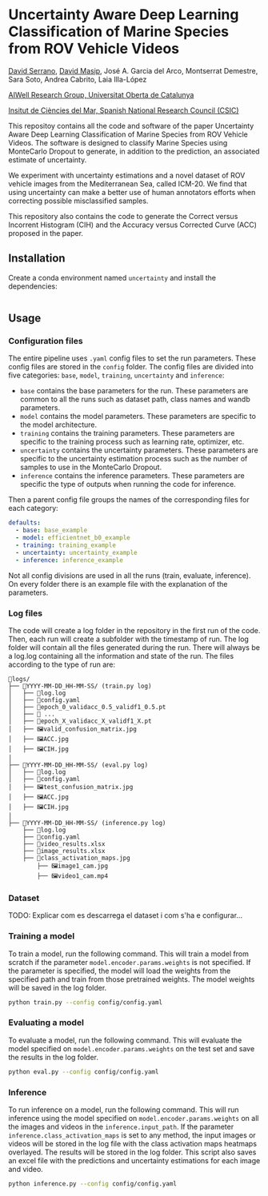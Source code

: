 # Uncertainty Aware Deep Learning Classification of Marine Species from ROV Vehicle Videos

[David Serrano](https://scholar.google.es/citations?user=CWuYYNUAAAAJ&hl=en&oi=sra), [David Masip](https://scholar.google.es/citations?user=eHOqwS8AAAAJ&hl=en&oi=ao), José A. Garcia del Arco, Montserrat Demestre, Sara Soto, Andrea Cabrito, Laia Illa-López

[AIWell Research Group, Universitat Oberta de Catalunya](https://aiwell.uoc.edu/)

[Insitut de Ciències del Mar, Spanish National Research Council (CSIC)](https://icm.csic.es/en)

This repositoy contains all the code and software of the paper Uncertainty Aware Deep Learning Classification of Marine Species from ROV Vehicle Videos. The software is designed to classify Marine Species using MonteCarlo Dropout to generate, in addition to the prediction, an associated estimate of uncertainty. 

We experiment with uncertainty estimations and a novel dataset of ROV vehicle images from the Mediterranean Sea, called ICM-20. We find that using uncertainty can make a better use of human annotators efforts when correcting possible misclassified samples.

This repository also contains the code to generate the Correct versus Incorrent Histogram (CIH) and the Accuracy versus Corrected Curve (ACC) proposed in the paper.

## Installation
Create a conda environment named `uncertainty` and install the dependencies:

```bash
```

## Usage
### Configuration files
The entire pipeline uses `.yaml` config files to set the run parameters. These config files are stored in the `config` folder. The config files are divided into five categories: `base`, `model`, `training`, `uncertainty` and `inference`:

- `base` contains the base parameters for the run. These parameters are common to all the runs such as dataset path, class names and wandb parameters.
- `model` contains the model parameters. These parameters are specific to the model architecture.
- `training` contains the training parameters. These parameters are specific to the training process such as learning rate, optimizer, etc.
- `uncertainty` contains the uncertainty parameters. These parameters are specific to the uncertainty estimation process such as the number of samples to use in the MonteCarlo Dropout.
- `inference` contains the inference parameters. These parameters are specific the type of outputs when running the code for inference.

Then a parent config file groups the names of the corresponding files for each category:

```yaml
defaults:
  - base: base_example
  - model: efficientnet_b0_example
  - training: training_example
  - uncertainty: uncertainty_example
  - inference: inference_example
```

Not all config divisions are used in all the runs (train, evaluate, inference). On every folder there is an example file with the explanation of the parameters.

### Log files
The code will create a log folder in the repository in the first run of the code. Then, each run will create a subfolder with the timestamp of run. The log folder will contain all the files generated during the run. There will always be a log.log containing all the information and state of the run. The files according to the type of run are:
```
📂logs/
├── 📂YYYY-MM-DD_HH-MM-SS/ (train.py log)
│   ├── 📜log.log
│   ├── 📜config.yaml
│   ├── 💾epoch_0_validacc_0.5_validf1_0.5.pt
│   ├── 💾 ...
│   ├── 💾epoch_X_validacc_X_validf1_X.pt
│   ├── 🖼️valid_confusion_matrix.jpg
│   ├── 🖼️ACC.jpg
│   ├── 🖼CIH.jpg
│
├── 📂YYYY-MM-DD_HH-MM-SS/ (eval.py log)
│   ├── 📜log.log
│   ├── 📜config.yaml
│   ├── 🖼️test_confusion_matrix.jpg
│   ├── 🖼️ACC.jpg
│   ├── 🖼CIH.jpg
│
├── 📂YYYY-MM-DD_HH-MM-SS/ (inference.py log)
    ├── 📜log.log
    ├── 📜config.yaml
    ├── 🧮video_results.xlsx
    ├── 🧮image_results.xlsx
    ├── 📂class_activation_maps.jpg
        ├── 🖼image1_cam.jpg
        ├── 🖼video1_cam.mp4
```

### Dataset
TODO: Explicar com es descarrega el dataset i com s'ha e configurar...

### Training a model
To train a model, run the following command. This will train a model from scratch if the parameter `model.encoder.params.weights` is not specified. If the parameter is specified, the model will load the weights from the specified path and train from those pretrained weights. The model weights will be saved in the log folder.

```bash
python train.py --config config/config.yaml
```

### Evaluating a model
To evaluate a model, run the following command. This will evaluate the model specified on `model.encoder.params.weights` on the test set and save the results in the log folder.

```bash
python eval.py --config config/config.yaml
```

### Inference
To run inference on a model, run the following command. This will run inference using the model specified on `model.encoder.params.weights` on all the images and videos in the `inference.input_path`. If the parameter `inference.class_activation_maps` is set to any method, the input images or videos will be stored in the log file with the class activation maps heatmaps overlayed. The results will be stored in the log folder. This script also saves an excel file with the predictions and uncertainty estimations for each image and video.

```bash
python inference.py --config config/config.yaml
```
